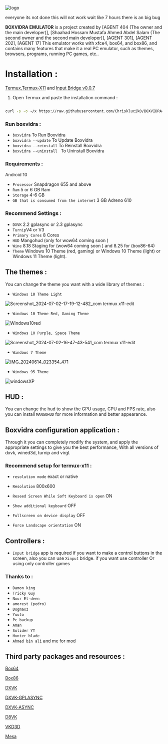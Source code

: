 ![logo](https://github.com/AGENT404TRD/BOXVIDRA-EMULATOR-BETA-/assets/158003190/8ddfaff0-ca0b-4196-8f45-b935cecd37ad)

everyone its not done this will not work wait like 7 hours there is an big bug

**BOXVIDRA EMULATOR** is a project created by [AGENT 404 (The owner and the main developer)], [Shaahad Hossam Mustafa Ahmed Abdel Salam (The second owner and the second main developer)], [AGENT 301], [AGENT 202], [AGENT 17]
This emulator works with xfce4, box64, and box86, and contains many features that make it a real PC emulator, such as themes, browsers, programs, running PC games, etc..



# Installation :

[Termux](https://f-droid.org/repo/com.termux_118.apk),[Termux-X11](https://github.com/ahmad1abbadi/extra/releases/download/apps/termux-x11.apk) and [Input Bridge v0.0.7](https://github.com/ahmad1abbadi/extra/releases/download/apps/input+bridge+0.0.7.apk)


1. Open Termux and paste the installation command :

```bash

curl -s -o ~/x https://raw.githubusercontent.com/Chrisklucik0/BOXVIDRA-EMULATOR/main/install && . ~/x

```


### Run boxvidra :
* `boxvidra` To Run Boxvidra 
* `boxvidra --update` To Update Boxvidra
* `boxvidra --reinstall` To Reinstall Boxvidra
* `boxvidra --uninstall ` To Uninstall Boxvidra


### Requirements :
Android 10
* `Processor` Snapdragon 655 and above
* `Ram` 5 or 6 GB Ram
* `Storage` 4-6 GB
* `GB that is consumed from the internet` 3 GB
Adreno 610
### Recommend Settings :
* `DXVK` 2.2 gplasync or 2.3 gplasync
* `Turnip`V4 or V3
* `Primary Cores` 8 Cores
* `HUD` Mangohud (only for wow64 coming soon )
* `Wine` 8.18 Staging for (wow64 coming soon ) and 8.25 for (box86-64)
* `Theme` Windows 10 Theme (red, gaming) or
Windows 10 Theme (light) or Windows 11 Theme (light).

## The themes :

You can change the theme you want with a wide library of themes :
* `Windows 10 Theme Light`
  
![Screenshot_2024-07-02-17-19-12-482_com termux x11-edit](https://github.com/AGENT404TRD/BOXVIDRA-EMULATOR/assets/158003190/b64d88c8-6a55-4aa3-a1e5-a668a39b4751)


* `Windows 10 Theme Red, Gaming Theme`
  
![Windows10red](https://github.com/AGENT404TRD/BOXVIDRA-EMULATOR-BETA-/assets/158003190/17f82cf3-a347-4535-b015-8f121ae4c583)

* `Windows 10 Purple, Space Theme`

![Screenshot_2024-07-02-16-47-43-541_com termux x11-edit](https://github.com/AGENT404TRD/BOXVIDRA-EMULATOR/assets/158003190/b012ab8a-b52b-413e-9c1b-a459fa69476f)

  
* `Windows 7 Theme`
  
![IMG_20240614_023354_471](https://github.com/AGENT404TRD/BOXVIDRA-EMULATOR-BETA-/assets/158003190/86caa66a-b530-4858-aef0-584663e61155)

* `Windows 95 Theme`
  
![windowsXP](https://github.com/AGENT404TRD/BOXVIDRA-EMULATOR-BETA-/assets/158003190/7baa170d-7356-49f2-97f0-0eda7f4e87ee)



## HUD :

You can change the hud to show the GPU usage, CPU and FPS rate, also you can install `MANGOHUD` for more information and better appearance.



## Boxvidra configuration application :

Through it you can completely modify the system, and apply the appropriate settings to give you the best performance, With all versions of dxvk, wined3d, turnip and virgl.


### Recommend setup for termux-x11 :

* `resolution mode` exact or native

* `Resolution` 800x600

* `Reseed Screen While Soft Keyboard is open` ON
* `Show additional keyboard` OFF

* `Fullscreen on device display` OFF

* `Force Landscape orientation` ON



## Controllers :

* `Input bridge` app is required if you want to make a control buttons in the screen, also you can use `Xinput` bridge. if you want use controller
Or using only controller games

### Thanks to :
* `Damon king`
* `Tricky Guy`
* `Nour El-deen`
* `amorest (pedro)`
* `Dogmaxz`
* `Yuuto`
* `Pc backup`
* `Aman`
* `Solider YT`
* `Hunter blade`
* `Ahmed bin ali`
and me for mod
## Third party packages and resources :



[Box64](https://github.com/ptitSeb/box64)



[Box86](https://github.com/ptitSeb/box86)



[DXVK](https://github.com/doitsujin/dxvk)


[DXVK-GPLASYNC](https://gitlab.com/Ph42oN/dxvk-gplasync)


[DXVK-ASYNC](https://github.com/Sporif/dxvk-async)


[D8VK](https://github.com/AlpyneDreams/d8vk)


[VKD3D](https://github.com/lutris/vkd3d)


[Mesa](https://docs.mesa3d.org/license.html)
